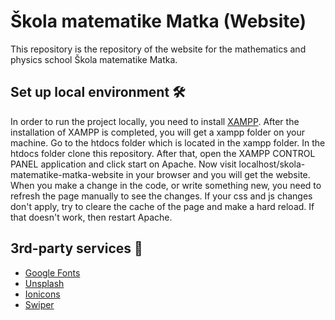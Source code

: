 # Škola matematike Matka (Website)

This repository is the repository of the website for the mathematics and
physics school Škola matematike Matka.

## Set up local environment 🛠️

In order to run the project locally, you need to install
[XAMPP](https://www.apachefriends.org/index.html). After the installation of
XAMPP is completed, you will get a xampp folder on your machine. Go to the
htdocs folder which is located in the xampp folder. In the htdocs folder clone
this repository. After that, open the XAMPP CONTROL PANEL application and click
start on Apache. Now visit localhost/skola-matematike-matka-website in your
browser and you will get the website. When you make a change in the code, or
write something new, you need to refresh the page manually to see the changes.
If your css and js changes don't apply, try to cleare the cache of the page and
make a hard reload. If that doesn't work, then restart Apache.

## 3rd-party services 👏

- [Google Fonts](https://fonts.google.com/)
- [Unsplash](https://unsplash.com/)
- [Ionicons](https://ionic.io/ionicons)
- [Swiper](https://swiperjs.com/)

